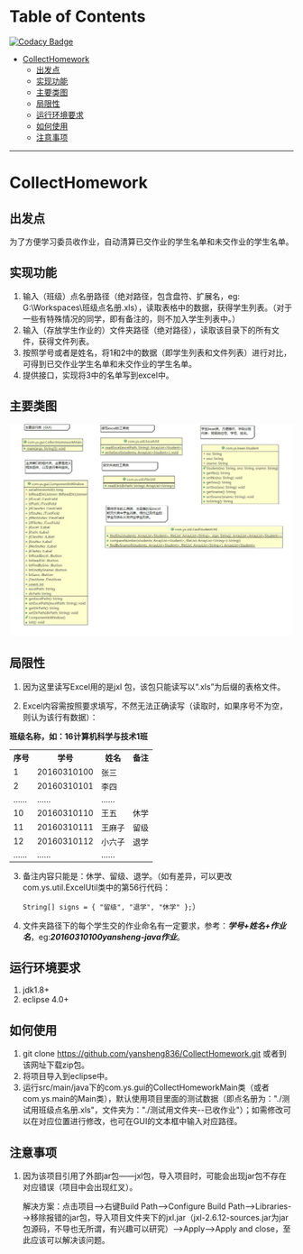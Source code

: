 Table of Contents
=================

[![Codacy Badge](https://api.codacy.com/project/badge/Grade/fb667a64f8724b798789c67e9c392d38)](https://app.codacy.com/app/yansheng836/CollectHomework?utm_source=github.com&utm_medium=referral&utm_content=yansheng836/CollectHomework&utm_campaign=Badge_Grade_Dashboard)

* [CollectHomework](#collecthomework)
  * [出发点](#%E5%87%BA%E5%8F%91%E7%82%B9)
  * [实现功能](#%E5%AE%9E%E7%8E%B0%E5%8A%9F%E8%83%BD)
  * [主要类图](#%E4%B8%BB%E8%A6%81%E7%B1%BB%E5%9B%BE)
  * [局限性](#%E5%B1%80%E9%99%90%E6%80%A7)
  * [运行环境要求](#%E8%BF%90%E8%A1%8C%E7%8E%AF%E5%A2%83%E8%A6%81%E6%B1%82)
  * [如何使用](#%E5%A6%82%E4%BD%95%E4%BD%BF%E7%94%A8)
  * [注意事项](#%E6%B3%A8%E6%84%8F%E4%BA%8B%E9%A1%B9)

---

# CollectHomework

## 出发点
为了方便学习委员收作业，自动清算已交作业的学生名单和未交作业的学生名单。  



## 实现功能
1. 输入（班级）点名册路径（绝对路径，包含盘符、扩展名，eg: G:\\Workspaces\\班级点名册.xls），读取表格中的数据，获得学生列表。（对于一些有特殊情况的同学，即有备注的，则不加入学生列表中。）
2. 输入（存放学生作业的）文件夹路径（绝对路径），读取该目录下的所有文件，获得文件列表。
3. 按照学号或者是姓名，将1和2中的数据（即学生列表和文件列表）进行对比，可得到已交作业学生名单和未交作业的学生名单。
4. 提供接口，实现将3中的名单写到excel中。



## 主要类图

![主要类图](./CollectHomework.cld.jpg)





## 局限性
1. 因为这里读写Excel用的是jxl 包，该包只能读写以“.xls”为后缀的表格文件。

2. Excel内容需按照要求填写，不然无法正确读写（读取时，如果序号不为空，则认为该行有数据）：

<table align="center" style="text-align:center>
    <tr>
                             <th colspan="4"><b>班级名称，如：16计算机科学与技术1班</b></th>
    </tr>      
    <tr>
    	 <th>序号</th><th>学号</th><th>姓名</th><th>备注</th>
    </tr>
    <tr>
    	<td>1</td><td>20160310100</td><td>张三</td><td></td>
    </tr>
    <tr>
    	<td>2</td><td>20160310101</td><td>李四</td><td></td>
    </tr>
    <tr>
    	<td>……</td><td>……</td><td>……</td><td></td>
    </tr>
    <tr>
    	<td>10</td><td>20160310110</td><td>王五</td><td>休学</td>
    </tr>
    <tr>
    	<td>11</td><td>20160310111</td><td>王麻子</td><td>留级</td>
    </tr>
    <tr>
    	<td>12</td><td>20160310112</td><td>小六子</td><td>退学</td>
    </tr>
    <tr>
    	<td>……</td><td>……</td><td>……</td><td></td>
    </tr>
</table>


3. 备注内容只能是：休学、留级、退学。（如有差异，可以更改com.ys.util.ExcelUtil类中的第56行代码：

   `String[] signs = { "留级", "退学", "休学" };`）

4. 文件夹路径下的每个学生交的作业命名有一定要求，参考：***学号+姓名+作业名***，eg:***20160310100yansheng-java作业***。



## 运行环境要求

1. jdk1.8+
2. eclipse 4.0+  



## 如何使用

1. git clone https://github.com/yansheng836/CollectHomework.git 或者到该网址下载zip包。
2. 将项目导入到eclipse中。
3. 运行src/main/java下的com.ys.gui的CollectHomeworkMain类（或者com.ys.main的Main类），默认使用项目里面的测试数据（即点名册为："./测试用班级点名册.xls"，文件夹为："./测试用文件夹--已收作业"）；如需修改可以在对应位置进行修改，也可在GUI的文本框中输入对应路径。



## 注意事项

1. 因为该项目引用了外部jar包——jxl包，导入项目时，可能会出现jar包不存在对应错误（项目中会出现红叉）。

   解决方案：点击项目-->右键Build Path-->Configure Build Path-->Libraries-->移除报错的jar包，导入项目文件夹下的jxl.jar（jxl-2.6.12-sources.jar为jar包源码，不导也无所谓，有兴趣可以研究）-->Apply-->Apply and close，至此应该可以解决该问题。